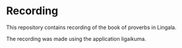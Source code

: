 # Recording
This repository contains recording of the book of proverbs in Lingala. 

The recording was made using the application ligaikuma.
